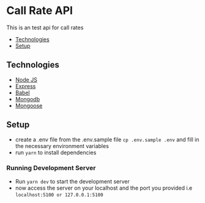# Call Rate API
This is an test api for call rates

* [Technologies](#technologies)
* [Setup](#setup)

## Technologies

- [Node JS](https://nodejs.org/)
- [Express](https://expressjs.com/)
- [Babel](https://babeljs.io/)
- [Mongodb](https://docs.mongodb.com/)
- [Mongoose](https://mongoosejs.com/docs/api.html)

## Setup
- create a .env file from the .env.sample file `cp .env.sample .env` and fill in the necessary environment variables
- run `yarn` to install dependencies
### Running Development Server
- Run `yarn dev` to start the development server
- now access the server on your localhost and the port you provided i.e `localhost:5100 or 127.0.0.1:5100`
